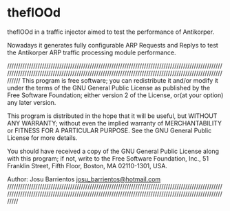 theflOOd
========

theflOOd in a traffic injector aimed to test the performance of Antikorper.

Nowadays it generates fully configurable ARP Requests and Replys to test the Antikorper ARP traffic processing module performance.

////////////////////////////////////////////////////////////////////////////////////////////////////////////////////////////////////////////////////////////////////////////////////////////////////////////
This program is free software; you can redistribute it and/or modify it under the terms of the GNU General Public License as published by the Free Software Foundation; either version 2 of the License, or(at your option) any later version.

This program is distributed in the hope that it will be useful, but WITHOUT ANY WARRANTY; without even the implied warranty of MERCHANTABILITY or FITNESS FOR A PARTICULAR PURPOSE.  See the GNU General Public License for more details.

You should have received a copy of the GNU General Public License along with this program; if not, write to the Free Software Foundation, Inc., 51 Franklin Street, Fifth Floor, Boston, MA 02110-1301, USA.
 
Author: Josu Barrientos <josu_barrientos@hotmail.com>
///////////////////////////////////////////////////////////////////////////////////////////////////////////////////////////////////////////////////////////////////////////////////////////////////////////
